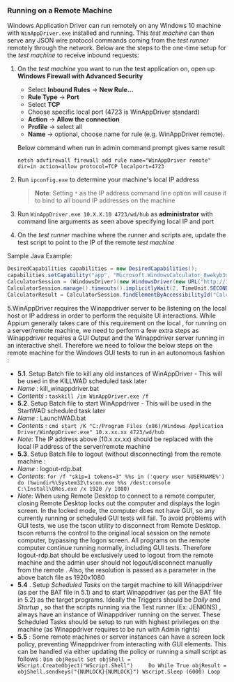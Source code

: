 ### Running on a Remote Machine

Windows Application Driver can run remotely on any Windows 10 machine with `WinAppDriver.exe` installed and running. This *test machine* can then serve any JSON wire protocol commands coming from the *test runner* remotely through the network. Below are the steps to the one-time setup for the *test machine* to receive inbound requests:

1. On the *test machine* you want to run the test application on, open up **Windows Firewall with Advanced Security**
   - Select **Inbound Rules** -> **New Rule...**
   - **Rule Type** -> **Port**
   - Select **TCP**
   - Choose specific local port (4723 is WinAppDriver standard)
   - **Action** -> **Allow the connection**
   - **Profile** -> select all
   - **Name** -> optional, choose name for rule (e.g. WinAppDriver remote).
   
   Below command when run in admin command prompt gives same result
   ```shell
   netsh advfirewall firewall add rule name="WinAppDriver remote" dir=in action=allow protocol=TCP localport=4723
   ```
   
2. Run `ipconfig.exe` to determine your machine's local IP address
   > **Note**: Setting `*` as the IP address command line option will cause it to bind to all bound IP addresses on the machine
3. Run `WinAppDriver.exe 10.X.X.10 4723/wd/hub` as **administrator** with command line arguments as seen above specifying local IP and port
4. On the *test runner* machine where the runner and scripts are, update the test script to point to the IP of the remote *test machine* 

Sample Java Example:
```c#
DesiredCapabilities capabilities = new DesiredCapabilities();
capabilities.setCapability("app", "Microsoft.WindowsCalculator_8wekyb3d8bbwe!App");
CalculatorSession = (WindowsDriver)(new WindowsDriver(new URL("http://10.X.X.52:4723/wd/hub"), capabilities));
CalculatorSession.manage().timeouts().implicitlyWait(2, TimeUnit.SECONDS);
CalculatorResult = CalculatorSession.findElementByAccessibilityId("CalculatorResults");
 ```
 5.WinAppDriver requires the Winappdriver server to be listening on the local host or IP address in order to perform the requisite UI interactions. While Appium generally takes care of this requirement on the local , for running on a server/remote machine, we need to perform a few extra steps as Winappdriver requires a GUI Output and the Winappdriver server running in an interactive shell. 
Therefore we need to follow the below steps on the remote machine for the Windows GUI tests to run in an autonomous fashion :
- **5.1**.	Setup Batch file to kill any old instances of WinAppDriver - This will be used in the KILLWAD scheduled task later 
-	*Name* : kill_winappdriver.bat
-	*Contents* : `taskkill /im WinAppDriver.exe /f`
- **5.2**.	Setup Batch file to start WinAppdriver  - This will be used in the StartWAD scheduled task later 
-	*Name* : LaunchWAD.bat
-	*Contents* : `cmd start /K "C:/Program Files (x86)/Windows Application Driver/WinAppDriver.exe" 10.x.xx.xx 4723/wd/hub`
-	*Note*: The IP address above (10.x.xx.xx) should be replaced with the local IP address of the server/remote machine
- **5.3**.	Setup Batch file to logout (without disconnecting) from the remote machine : 
-	*Name* : logout-rdp.bat
-	*Contents*: `for /f "skip=1 tokens=3" %%s in ('query user %USERNAME%') do (%windir%\System32\tscon.exe %%s /dest:console C:\Install\QRes.exe /x 1920 /y 1080)`
-	*Note*: When using Remote Desktop to connect to a remote computer, closing Remote Desktop locks out the computer and displays the login screen. In the locked mode, the computer does not have GUI, so any currently running or scheduled GUI tests will fail.
To avoid problems with GUI tests, we use the tscon utility to disconnect from Remote Desktop. tscon returns the control to the original local session on the remote computer, bypassing the logon screen. All programs on the remote computer continue running normally, including GUI tests. Therefore logout-rdp.bat should be exclusively used to logout from the remote machine and the admin user should not logout/disconnect manually from the remote . Also, the resolution is passed as a parameter in the above batch file as 1920x1080
- **5.4** . Setup *Scheduled Tasks* on the target machine to kill Winappdriver (as per the BAT file in 5.1) and to start Winappdriver (as per the BAT file in 5.2) as the target programs. Ideally the Triggers should be *Daily* and *Startup*  , so that the scripts running via the Test runner (Ex: JENKINS) , always have an instance of Winappdriver running on the server.  These Scheduled Tasks should be setup to run with highest privileges on the machine (as Winappdriver requires to be run with Admin rights)
- **5.5** : Some remote machines or server instances can have a screen lock policy, preventing Winappdriver from interacting with GUI elements. This can be handled via either updating the policy or running a small script as follows :
`Dim objResult
Set objShell = WScript.CreateObject("WScript.Shell")    
Do While True
  objResult = objShell.sendkeys("{NUMLOCK}{NUMLOCK}")
  Wscript.Sleep (6000)
Loop`
